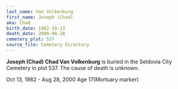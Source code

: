 ```yaml
---
last_name: Van Volkenburg
first_name: Joseph (Chad)
aka: Chad
birth_date: 1982-10-13
death_date: 2000-08-28
cemetery_plot: 537
source_file: Cemetery Directory
---
```

**Joseph (Chad)  Chad Van Volkenburg** is buried in the Seldovia City Cemetery in plot 537.  The cause of death is unknown.

Oct 13, 1982 - Aug 28, 2000 Age 17(Mortuary marker)


